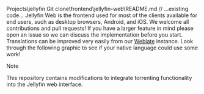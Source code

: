  Projects\jellyfin Git clone\frontend\jellyfin-web\README.md
// ...existing code...
Jellyfin Web is the frontend used for most of the clients available for end users, such as desktop browsers, Android, and iOS. We welcome all contributions and pull requests! If you have a larger feature in mind please open an issue so we can discuss the implementation before you start. Translations can be improved very easily from our <a href="https://translate.jellyfin.org/projects/jellyfin/jellyfin-web">Weblate</a> instance. Look through the following graphic to see if your native language could use some work!

> [!NOTE]
> This repository contains modifications to integrate torrenting functionality into the Jellyfin web interface.


